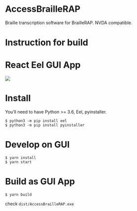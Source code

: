 # AccessBrailleRAP
Braille transcription software for BrailleRAP. NVDA compatible.


# Instruction for build

# React Eel GUI App

![](./sample.png)

Install
=======

You’ll need to have Python >= 3.6, Eel, pyinstaller.

```
$ python3 -m pip install eel
$ python3 -m pip install pyinstaller
```

Develop on GUI
==============

```
$ yarn install
$ yarn start
```

Build as GUI App
================

```
$ yarn build
```

check `dist/AccessBrailleRAP.exe`


